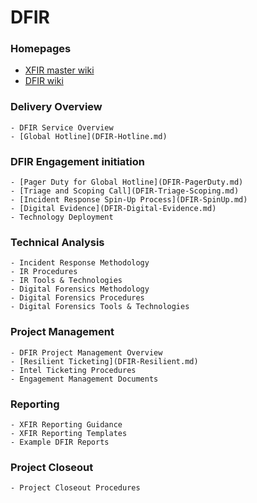 
# DFIR

### Homepages
- [XFIR master wiki](https://github.ibm.com/XFIR/XFIR-master-wiki/wiki)
- [DFIR wiki](https://github.ibm.com/XFIR/DFIR-wiki/wiki)

### Delivery Overview
	- DFIR Service Overview
	- [Global Hotline](DFIR-Hotline.md)
### DFIR Engagement initiation
	- [Pager Duty for Global Hotline](DFIR-PagerDuty.md)
	- [Triage and Scoping Call](DFIR-Triage-Scoping.md)
	- [Incident Response Spin-Up Process](DFIR-SpinUp.md)
	- [Digital Evidence](DFIR-Digital-Evidence.md)
	- Technology Deployment
### Technical Analysis
	- Incident Response Methodology
	- IR Procedures
	- IR Tools & Technologies
	- Digital Forensics Methodology
	- Digital Forensics Procedures
	- Digital Forensics Tools & Technologies
### Project Management
	- DFIR Project Management Overview
	- [Resilient Ticketing](DFIR-Resilient.md)
	- Intel Ticketing Procedures
	- Engagement Management Documents
### Reporting
	- XFIR Reporting Guidance
	- XFIR Reporting Templates
	- Example DFIR Reports
### Project Closeout
	- Project Closeout Procedures